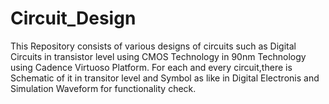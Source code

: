 # Circuit_Design
This Repository consists of various designs of circuits such as Digital Circuits in transistor level using CMOS Technology in 90nm Technology using Cadence Virtuoso Platform. For each and every circuit,there is Schematic of it in transitor level and Symbol as like in Digital Electronis and Simulation Waveform for functionality check.
